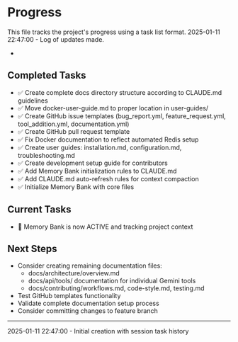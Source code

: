 # Progress

This file tracks the project's progress using a task list format.
2025-01-11 22:47:00 - Log of updates made.

*

## Completed Tasks

- ✅ Create complete docs directory structure according to CLAUDE.md guidelines
- ✅ Move docker-user-guide.md to proper location in user-guides/
- ✅ Create GitHub issue templates (bug_report.yml, feature_request.yml, tool_addition.yml, documentation.yml)
- ✅ Create GitHub pull request template
- ✅ Fix Docker documentation to reflect automated Redis setup
- ✅ Create user guides: installation.md, configuration.md, troubleshooting.md
- ✅ Create development setup guide for contributors
- ✅ Add Memory Bank initialization rules to CLAUDE.md
- ✅ Add CLAUDE.md auto-refresh rules for context compaction
- ✅ Initialize Memory Bank with core files

## Current Tasks

- 🔄 Memory Bank is now ACTIVE and tracking project context

## Next Steps

- Consider creating remaining documentation files:
  - docs/architecture/overview.md
  - docs/api/tools/ documentation for individual Gemini tools
  - docs/contributing/workflows.md, code-style.md, testing.md
- Test GitHub templates functionality
- Validate complete documentation setup process
- Consider committing changes to feature branch

---
2025-01-11 22:47:00 - Initial creation with session task history